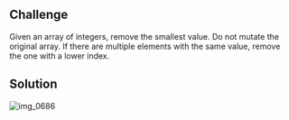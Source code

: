 ## Challenge

Given an array of integers, remove the smallest value. Do not mutate the original array. If there are multiple elements with the same value, remove the one with a lower index.

## Solution

![img_0686](https://user-images.githubusercontent.com/34176171/45518955-1fa21d80-b768-11e8-8188-ea9b03d9b01d.JPG)
